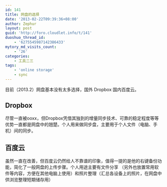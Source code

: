 ```yaml
---
id: 141
title: 网盘的选择
date: '2013-02-22T09:39:36+08:00'
author: Zephur
layout: post
guid: 'http://foro.cloudlet.info/t/141'
duoshuo_thread_id:
    - '6275545987142386433'
mytory_md_visits_count:
    - '26'
categories:
    - 工具二三
tags:
    - 'online storage'
    - sync
---
```


目前（2013.2）网盘基本没有太多选择，国外 Dropbox 国内百度云。

## Dropbox

尽管一直被ooxx，但Dropbox凭借其独到的增量同步技术、可靠的稳定程度等等优势一直都是网盘中的翘楚。个人用来做同步盘，主要用于个人文件（电脑、手机）间的同步。

<!-- more -->

## 百度云

虽然一直在改善，但百度云仍然给人不靠谱的印象，值得一提的是他的右键备份功能，简化了一般网盘的上传步骤。个人用途主要有文件分享 （另外也放置常用软件等内容，方便在其他电脑上使用）和照片整理（汇总各设备上的照片，在网盘中供浏览整理短期储存用）